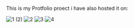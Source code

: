 This is my Protfolio proect i have also hosted it on:

![1 (2)](https://user-images.githubusercontent.com/93855880/218019098-4417f211-fc66-47d6-9ee9-8721fd3f4df6.png)
![2](https://user-images.githubusercontent.com/93855880/218019110-51d16e43-cf4f-4526-9e8b-51851e8d500d.png)
![3](https://user-images.githubusercontent.com/93855880/218019118-67a64b93-2173-403e-82d4-d32c3bde3cc5.png)
![4](https://user-images.githubusercontent.com/93855880/218019146-fbbebfc7-81b3-4c76-88d1-90d2be7ccb58.png)
